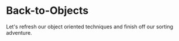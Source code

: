 # Back-to-Objects
Let's refresh our object oriented techniques and finish off our sorting adventure.
